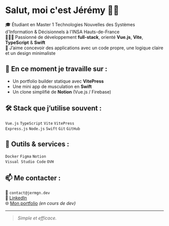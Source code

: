 # Salut, moi c'est Jérémy 👋🏼

🎓 Étudiant en Master 1 Technologies Nouvelles des Systèmes d'Information & Décisionnels à l'INSA Hauts-de-France  
👨🏼‍💻 Passionné de développement **full-stack**, orienté **Vue.js**, **Vite**, **TypeScript** & **Swift**  
🎯 J’aime concevoir des applications avec un code propre, une logique claire et un design minimaliste  

## 🌱 En ce moment je travaille sur :
- Un portfolio builder statique avec **VitePress**
- Une mini app de musculation en **Swift**
- Un clone simplifié de **Notion** (Vue.js / Firebase)

## 🛠️ Stack que j’utilise souvent :
`Vue.js` `TypeScript` `Vite` `VitePress`  
`Express.js` `Node.js` `Swift` `Git` `GitHub`

## 🧰 Outils & services :
`Docker` `Figma` `Notion`  
`Visual Studio Code` `OVH`

## 📫 Me contacter :
📧 `contact@jermgn.dev`  
🔗 [LinkedIn](https://linkedin.com/in/jermgn)  
🌐 [Mon portfolio](https://jermgn.dev) *(en cours de dev)*

---

> *Simple et efficace.*
